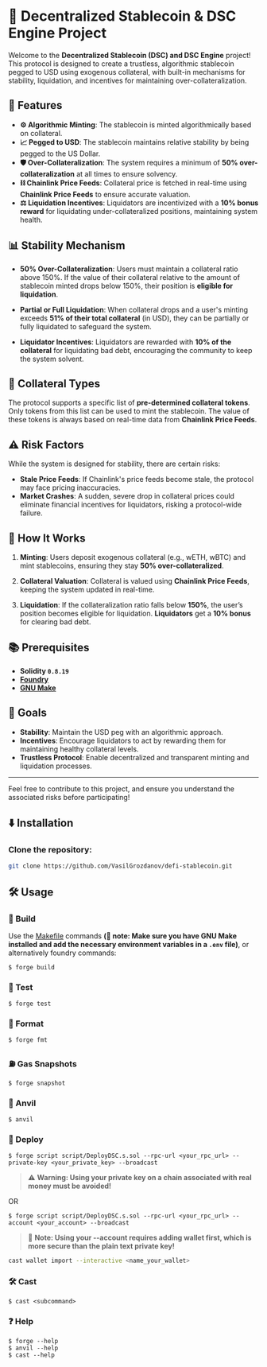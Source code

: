 # 📄 Decentralized Stablecoin & DSC Engine Project

Welcome to the **Decentralized Stablecoin (DSC) and DSC Engine** project! This protocol is designed to create a trustless, algorithmic stablecoin pegged to USD using exogenous collateral, with built-in mechanisms for stability, liquidation, and incentives for maintaining over-collateralization.

## 🚀 Features
- **⚙️ Algorithmic Minting**: The stablecoin is minted algorithmically based on collateral.
- **📈 Pegged to USD**: The stablecoin maintains relative stability by being pegged to the US Dollar.
- **🛡️ Over-Collateralization**: The system requires a minimum of **50% over-collateralization** at all times to ensure solvency.
- **⛓️ Chainlink Price Feeds**: Collateral price is fetched in real-time using **Chainlink Price Feeds** to ensure accurate valuation.
- **⚖️ Liquidation Incentives**: Liquidators are incentivized with a **10% bonus reward** for liquidating under-collateralized positions, maintaining system health.

## 📊 Stability Mechanism
- **50% Over-Collateralization**: Users must maintain a collateral ratio above 150%. If the value of their collateral relative to the amount of stablecoin minted drops below 150%, their position is **eligible for liquidation**.
  
- **Partial or Full Liquidation**: When collateral drops and a user's minting exceeds **51% of their total collateral** (in USD), they can be partially or fully liquidated to safeguard the system.

- **Liquidator Incentives**: Liquidators are rewarded with **10% of the collateral** for liquidating bad debt, encouraging the community to keep the system solvent.

## 🔄 Collateral Types
The protocol supports a specific list of **pre-determined collateral tokens**. Only tokens from this list can be used to mint the stablecoin. The value of these tokens is always based on real-time data from **Chainlink Price Feeds**.

## ⚠️ Risk Factors
While the system is designed for stability, there are certain risks:
- **Stale Price Feeds**: If Chainlink's price feeds become stale, the protocol may face pricing inaccuracies.
- **Market Crashes**: A sudden, severe drop in collateral prices could eliminate financial incentives for liquidators, risking a protocol-wide failure.

## 🧠 How It Works

1. **Minting**: Users deposit exogenous collateral (e.g., wETH, wBTC) and mint stablecoins, ensuring they stay **50% over-collateralized**.
   
2. **Collateral Valuation**: Collateral is valued using **Chainlink Price Feeds**, keeping the system updated in real-time.

3. **Liquidation**: If the collateralization ratio falls below **150%**, the user’s position becomes eligible for liquidation. **Liquidators** get a **10% bonus** for clearing bad debt.

## 📚 Prerequisites
- **Solidity `0.8.19`**
- **[Foundry](https://book.getfoundry.sh/)**
- **[GNU Make](https://www.gnu.org/software/make/#download)**

## 🎯 Goals
- **Stability**: Maintain the USD peg with an algorithmic approach.
- **Incentives**: Encourage liquidators to act by rewarding them for maintaining healthy collateral levels.
- **Trustless Protocol**: Enable decentralized and transparent minting and liquidation processes.

---

Feel free to contribute to this project, and ensure you understand the associated risks before participating! 

## ⬇️ Installation

### Clone the repository:
```bash
git clone https://github.com/VasilGrozdanov/defi-stablecoin.git
```

## 🛠️ Usage

### 🔨 Build
Use the [Makefile](https://github.com/VasilGrozdanov/defi-stablecoin/blob/main/Makefile) commands **(📝 note: Make sure you have GNU Make installed and add the necessary environment variables in a `.env` file)**, or alternatively foundry commands:
```shell
$ forge build
```

### 🧪 Test

```shell
$ forge test
```

### 🎨 Format

```shell
$ forge fmt
```

### ⛽ Gas Snapshots

```shell
$ forge snapshot
```

### 🔧 Anvil

```shell
$ anvil
```

### 🚀 Deploy

```shell
$ forge script script/DeployDSC.s.sol --rpc-url <your_rpc_url> --private-key <your_private_key> --broadcast
```
> ⚠️ **Warning: Using your private key on a chain associated with real money must be avoided!**

 OR
```shell
$ forge script script/DeployDSC.s.sol --rpc-url <your_rpc_url> --account <your_account> --broadcast
```
> 📝 **Note: Using your --account requires adding wallet first, which is more secure than the plain text private key!**
```Bash
cast wallet import --interactive <name_your_wallet>
```
### 🛠️ Cast

```shell
$ cast <subcommand>
```

### ❓ Help

```shell
$ forge --help
$ anvil --help
$ cast --help
```
